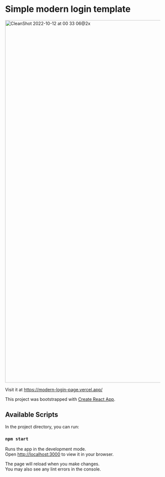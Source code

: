 # Simple modern login template

<img width="1172" alt="CleanShot 2022-10-12 at 00 33 06@2x" src="https://user-images.githubusercontent.com/67218011/195250658-9134fd6c-d704-412f-b801-465a6cd789b3.png">

Visit it at https://modern-login-page.vercel.app/

This project was bootstrapped with [Create React App](https://github.com/facebook/create-react-app).

## Available Scripts

In the project directory, you can run:

### `npm start`

Runs the app in the development mode.\
Open [http://localhost:3000](http://localhost:3000) to view it in your browser.

The page will reload when you make changes.\
You may also see any lint errors in the console.
